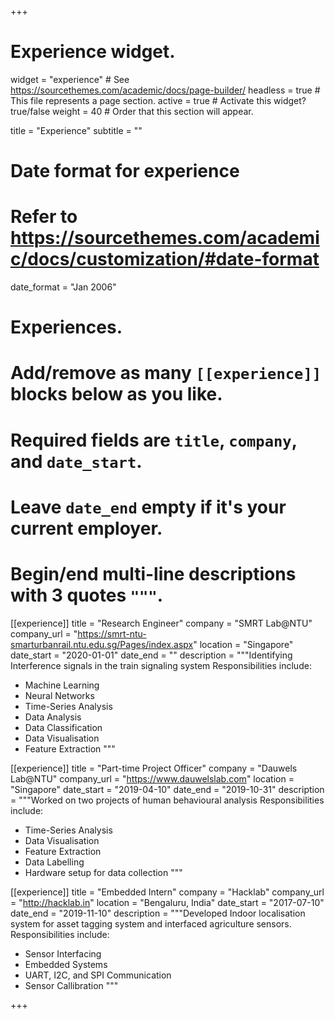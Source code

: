 +++
# Experience widget.
widget = "experience"  # See https://sourcethemes.com/academic/docs/page-builder/
headless = true  # This file represents a page section.
active = true  # Activate this widget? true/false
weight = 40  # Order that this section will appear.

 

title = "Experience"
subtitle = ""

 

# Date format for experience
#   Refer to https://sourcethemes.com/academic/docs/customization/#date-format
date_format = "Jan 2006"

 

# Experiences.
#   Add/remove as many `[[experience]]` blocks below as you like.
#   Required fields are `title`, `company`, and `date_start`.
#   Leave `date_end` empty if it's your current employer.
#   Begin/end multi-line descriptions with 3 quotes `"""`.
[[experience]]
  title = "Research Engineer"
  company = "SMRT Lab@NTU"
  company_url = "https://smrt-ntu-smarturbanrail.ntu.edu.sg/Pages/index.aspx"
  location = "Singapore"
  date_start = "2020-01-01"
  date_end = ""
  description = """Identifying Interference signals in the train signaling system
  Responsibilities include:
  
  * Machine Learning
  * Neural Networks
  * Time-Series Analysis
  * Data Analysis
  * Data Classification
  * Data Visualisation
  * Feature Extraction
  """

 
[[experience]]
  title = "Part-time Project Officer"
  company = "Dauwels Lab@NTU"
  company_url = "https://www.dauwelslab.com"
  location = "Singapore"
  date_start = "2019-04-10"
  date_end = "2019-10-31"
  description = """Worked on two projects of human behavioural analysis
  Responsibilities include:
  
  * Time-Series Analysis
  * Data Visualisation
  * Feature Extraction
  * Data Labelling
  * Hardware setup for data collection
  """
  
  
[[experience]]
  title = "Embedded Intern"
  company = "Hacklab"
  company_url = "http://hacklab.in"
  location = "Bengaluru, India"
  date_start = "2017-07-10"
  date_end = "2019-11-10"
  description = """Developed Indoor localisation system for asset tagging system and interfaced agriculture sensors.
  Responsibilities include:
  
  * Sensor Interfacing 
  * Embedded Systems
  * UART, I2C, and SPI Communication
  * Sensor Callibration
"""
 

+++
